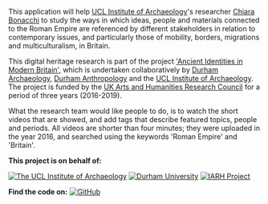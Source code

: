 This application will help [UCL Institute of Archaeology](http://www.ucl.ac.uk/archaeology)'s researcher [Chiara Bonacchi](http://www.ucl.ac.uk/archaeology/people/staff/bonacchi) to study the ways in which ideas, people and materials connected to the Roman Empire are referenced by different stakeholders in relation to contemporary issues, and particularly those of mobility, borders, migrations and multiculturalism, in Britain.

This digital heritage research is part of the project ['Ancient Identities in Modern Britain'](http://www.ucl.ac.uk/archaeology/research/directory/ironage-roman-heritages), which is undertaken collaboratively by [Durham Archaeology](https://www.dur.ac.uk/archaeology/), [Durham Anthropology](https://www.dur.ac.uk/anthropology/") and the [UCL Institute of Archaeology](http://www.ucl.ac.uk/archaeology). The project is funded by the [UK Arts and Humanities Research Council](http://www.ahrc.ac.uk) for a period of three years (2016-2019).

What the research team would like people to do, is to watch the short videos that are showed, and add tags that describe featured topics, people and periods. All videos are shorter than four minutes; they were uploaded in the year 2016, and searched using the keywords 'Roman Empire' and 'Britain'.

**This project is on behalf of:**

[![The UCL Institute of Archaeology](http://micropasts.org/wp-content/uploads/2014/09/UCL_logo_sm_blk-e1481812374426.png)](http://www.ucl.ac.uk/archaeology)  [![Durham University](http://micropasts.org/wp-content/uploads/2016/12/durham-e1481812291124.png)](https://www.dur.ac.uk/archaeology/)  [![IARH Project](http://micropasts.org/wp-content/uploads/2016/12/Screen-Shot-2016-12-14-at-10.33.51-2-e1481812350458.png)](http://www.ucl.ac.uk/archaeology/research/directory/ironage-roman-heritages)

**Find the code on:**
[![GitHub](http://micropasts.org/wp-content/uploads/2016/12/GitHub-2-e1481812720446.jpg)](https://github.com/IARHeritages)
